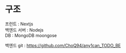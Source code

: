
# 구조


프런트 : Nextjs<br/>
백엔드 서버 : Nodejs<br/>
DB : MongoDB moongose<br/>






백엔드 git : https://github.com/ChoQ94/any1can_TODO_BE<br/>


